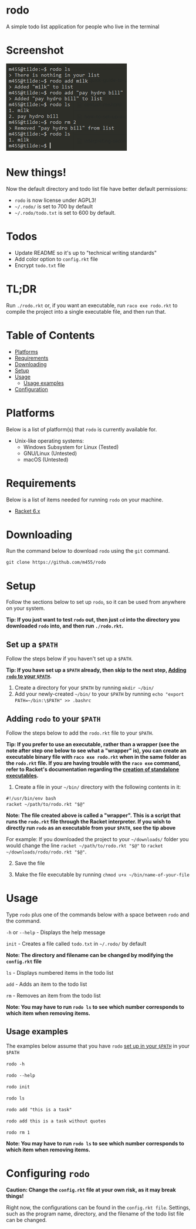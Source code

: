 # rodo

A simple todo list application for people who live in the terminal

# Screenshot

![](screenshot.png)

# New things!

Now the default directory and todo list file have better default permissions:

* `rodo` is now license under AGPL3!
* `~/.rodo/` is set to 700 by default
* `~/.rodo/todo.txt` is set to 600 by default.

# Todos

- Update README so it's up to "technical writing standards"
- Add color option to `config.rkt` file
- Encrypt `todo.txt` file

# TL;DR

Run `./rodo.rkt` or, if you want an executable, run `raco exe rodo.rkt` to
compile the project into a single executable file, and then run that.

# Table of Contents

* [Platforms](https://github.com/m455/rodo#platforms)
* [Requirements](https://github.com/m455/rodo#requirements)
* [Downloading](https://github.com/m455/rodo#downloading)
* [Setup](https://github.com/m455/rodo#setup)
* [Usage](https://github.com/m455/rodo#usage)
    * [Usage examples](https://github.com/m455/rodo#usage-examples)
* [Configuration](https://github.com/m455/rodo#configuring-rodo)

# Platforms

Below is a list of platform(s) that `rodo` is currently available for.

* Unix-like operating systems:
    * Windows Subsystem for Linux (Tested)
    * GNU/Linux (Untested)
    * macOS (Untested)

# Requirements

Below is a list of items needed for running `rodo` on your machine.

* [Racket 6.x](https://racket-lang.org/)

# Downloading

Run the command below to download `rodo` using the `git` command.

```
git clone https://github.com/m455/rodo
```

# Setup

Follow the sections below to set up `rodo`, so it can be used from anywhere on
your system.

**Tip: If you just want to test `rodo` out, then just `cd` into the directory you downloaded
`rodo` into, and then run `./rodo.rkt`.**

## Set up a `$PATH`

Follow the steps below if you haven't set up a `$PATH`.

**Tip: If you have set up a `$PATH` already, then skip to the next step, [Adding
`rodo` to your `$PATH`](https://github.com/m455/rodo#adding-rodo-to-your-path).**

1. Create a directory for your `$PATH` by running `mkdir ~/bin/`
2. Add your newly-created `~/bin/` to your `$PATH` by running `echo "export PATH=~/bin:\$PATH" >> .bashrc`

## Adding `rodo` to your `$PATH`

Follow the steps below to add the `rodo.rkt` file to your `$PATH`.

**Tip: If you prefer to use an executable, rather than a wrapper (see the note after step one below to see what a "wrapper" is), you can create an
executable binary file with `raco exe rodo.rkt` when in the same folder as the
`rodo.rkt` file. If you are having trouble with the `raco exe` command, refer to Racket's
documentation regarding the [creation of standalone executables](https://docs.racket-lang.org/raco/exe.html).**

1. Create a file in your `~/bin/` directory with the following contents in it:

```
#!/usr/bin/env bash
racket ~/path/to/rodo.rkt "$@"
```

**Note: The file created above is called a "wrapper". This is a script that
runs the `rodo.rkt` file through the Racket interpreter. If you wish to
directly run `rodo` as an executable from your `$PATH`, see the tip above**

For example: If you downloaded the project to your `~/downloads/` folder you would change the line
`racket ~/path/to/rodo.rkt "$@"` to `racket ~/downloads/rodo/rodo.rkt "$@"`.

2. Save the file

3. Make the file executable by running `chmod u+x ~/bin/name-of-your-file`

# Usage

Type `rodo` plus one of the commands below with a space
between `rodo` and the command.

`-h` or `--help` - Displays the help message

`init` - Creates a file called `todo.txt` in `~/.rodo/` by default

**Note: The directory and filename can be changed by modifying the `config.rkt` file**

`ls` - Displays numbered items in the todo list

`add` - Adds an item to the todo list

`rm` - Removes an item from the todo list

**Note: You may have to run `rodo ls` to see which number corresponds to which item when removing items.**

## Usage examples

The examples below assume that you have `rodo` [set up in your `$PATH`](https://github.com/m455/rodo#set-up-a-path) in your `$PATH`

`rodo -h`

`rodo --help`

`rodo init`

`rodo ls`

`rodo add "this is a task"`

`rodo add this is a task without quotes`

`rodo rm 1`

**Note: You may have to run `rodo ls` to see which number corresponds to which item when removing items.**

# Configuring `rodo`

**Caution: Change the `config.rkt` file at your own risk, as it may break things!**

Right now, the configurations can be found in the `config.rkt file`. Settings,
such as the program name, directory, and the filename of the todo list file can
be changed.

